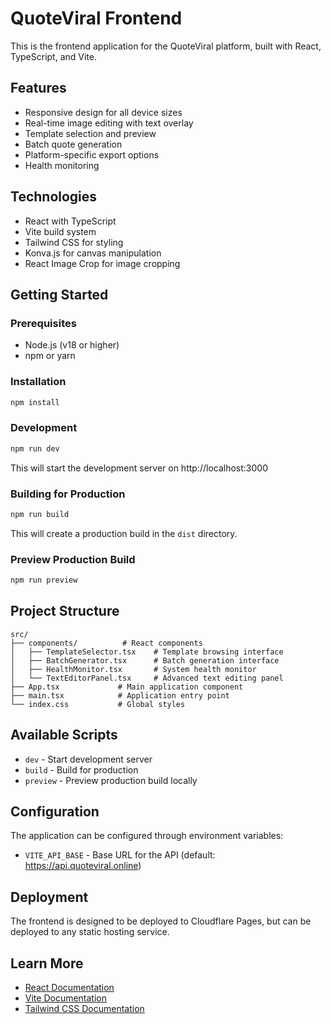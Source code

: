 # QuoteViral Frontend

This is the frontend application for the QuoteViral platform, built with React, TypeScript, and Vite.

## Features

- Responsive design for all device sizes
- Real-time image editing with text overlay
- Template selection and preview
- Batch quote generation
- Platform-specific export options
- Health monitoring

## Technologies

- React with TypeScript
- Vite build system
- Tailwind CSS for styling
- Konva.js for canvas manipulation
- React Image Crop for image cropping

## Getting Started

### Prerequisites

- Node.js (v18 or higher)
- npm or yarn

### Installation

```bash
npm install
```

### Development

```bash
npm run dev
```

This will start the development server on http://localhost:3000

### Building for Production

```bash
npm run build
```

This will create a production build in the `dist` directory.

### Preview Production Build

```bash
npm run preview
```

## Project Structure

```
src/
├── components/          # React components
│   ├── TemplateSelector.tsx    # Template browsing interface
│   ├── BatchGenerator.tsx      # Batch generation interface
│   ├── HealthMonitor.tsx       # System health monitor
│   └── TextEditorPanel.tsx     # Advanced text editing panel
├── App.tsx             # Main application component
├── main.tsx            # Application entry point
└── index.css           # Global styles
```

## Available Scripts

- `dev` - Start development server
- `build` - Build for production
- `preview` - Preview production build locally

## Configuration

The application can be configured through environment variables:

- `VITE_API_BASE` - Base URL for the API (default: https://api.quoteviral.online)

## Deployment

The frontend is designed to be deployed to Cloudflare Pages, but can be deployed to any static hosting service.

## Learn More

- [React Documentation](https://reactjs.org/)
- [Vite Documentation](https://vitejs.dev/)
- [Tailwind CSS Documentation](https://tailwindcss.com/)